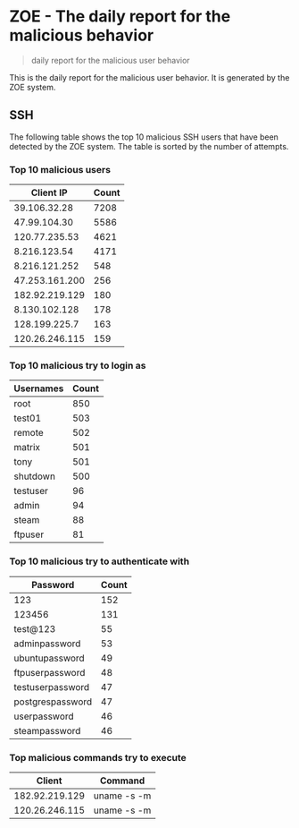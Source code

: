 # ZOE - The daily report for the malicious behavior

> daily report for the malicious user behavior

This is the daily report for the malicious user behavior. It is generated by the ZOE system.

## SSH

The following table shows the top 10 malicious SSH users that have been detected by the ZOE
system. The table is sorted by the number of attempts.

### Top 10 malicious users

| Client IP | Count    |
|-----------|----------|
| 39.106.32.28 | 7208 |
| 47.99.104.30 | 5586 |
| 120.77.235.53 | 4621 |
| 8.216.123.54 | 4171 |
| 8.216.121.252 | 548 |
| 47.253.161.200 | 256 |
| 182.92.219.129 | 180 |
| 8.130.102.128 | 178 |
| 128.199.225.7 | 163 |
| 120.26.246.115 | 159 |

### Top 10 malicious try to login as

| Usernames | Count    |
|-----------|----------|
| root | 850 |
| test01 | 503 |
| remote | 502 |
| matrix | 501 |
| tony | 501 |
| shutdown | 500 |
| testuser | 96 |
| admin | 94 |
| steam | 88 |
| ftpuser | 81 |

### Top 10 malicious try to authenticate with

| Password | Count    |
|-----------|----------|
| 123 | 152 |
| 123456 | 131 |
| test@123 | 55 |
| adminpassword | 53 |
| ubuntupassword | 49 |
| ftpuserpassword | 48 |
| testuserpassword | 47 |
| postgrespassword | 47 |
| userpassword | 46 |
| steampassword | 46 |

### Top malicious commands try to execute

| Client | Command |
|--------|---------|
| 182.92.219.129 | uname -s -m |
| 120.26.246.115 | uname -s -m |
